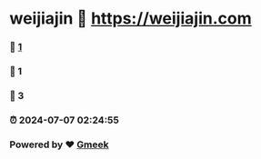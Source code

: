 # weijiajin :link: https://weijiajin.com 
### :page_facing_up: [1](https://weijiajin.com/tag.html) 
### :speech_balloon: 1 
### :hibiscus: 3 
### :alarm_clock: 2024-07-07 02:24:55 
### Powered by :heart: [Gmeek](https://github.com/Meekdai/Gmeek)
